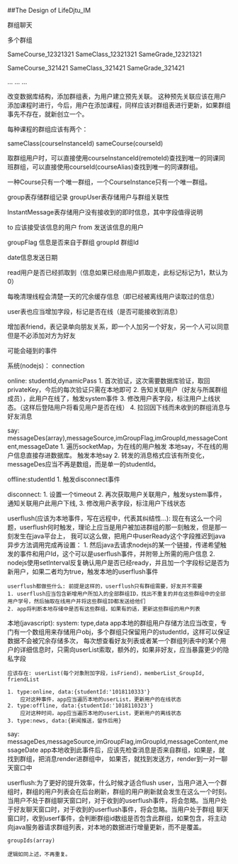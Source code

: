 ##The Design of LifeDjtu_IM

群组聊天

多个群组

SameCourse_12321321
SameClass_12321321
SameGrade_12321321

SameCourse_321421
SameClass_321421
SameGrade_321421

...
...
...


改变数据库结构，添加群组表，为用户建立预先关联。
这种预先关联应该在用户添加课程时进行，今后，用户在添加课程，同样应该对群组表进行更新，如果群组事先不存在，就新创立一个。

每种课程的群组应该有两个：

sameClass(courseInstanceId)
sameCourse(courseId)

取群组用户时，可以直接使用courseInstanceId(remoteId)查找到唯一的同课同班群组，可以直接使用courseId(courseAlias)查找到唯一的同课群组。

一种Course只有一个唯一群组，一个CourseInstance只有一个唯一群组。

group表存储群组记录
groupUser表存储用户与群组关联性

InstantMessage表存储用户没有接收到的即时信息，其中字段值得说明

to 应该接受该信息的用户
from 发送该信息的用户

groupFlag 信息是否来自于群组
groupId 群组Id

date信息发送日期

read用户是否已经抓取到（信息如果已经由用户抓取走，此标记标记为1，默认为0）

每晚清理线程会清楚一天的冗余缓存信息（即已经被离线用户读取过的信息）

user表也应当增加字段，标记是否在线（是否可能接收到消息）

增加表friend，表记录单向朋友关系，即一个人加另一个好友，另一个人可以同意但是不必添加对方为好友



可能会碰到的事件

系统(nodejs)：
connection

online: studentId,dynamicPass
    1. 首次验证，这次需要数据库验证，取回privateKey，今后的每次验证只需在本地即可
    2. 告知关联用户（好友与所属群组成员），此用户在线了，触发system事件
    3. 修改用户表字段，标注用户上线状态。（这样后登陆用户将看见用户是否在线）
    4. 拉回因下线而未收到的群组消息与好友消息

say: messageDes(array),messageSource,imGroupFlag,imGroupId,messageContent,messageDate
    1. 遍历socketMap，为在线的用户触发 本地say，不在线的用户信息直接存进数据库。 触发本地say
    2. 转发的消息格式应该有所变化，messageDes应当不再是数组，而是单一的studentId。


offline:studentId
    1. 触发disconnect事件

disconnect:
    1. 设置一个timeout
    2. 再次获取用户关联用户，触发system事件，通知关联用户此用户下线,
    3. 修改用户表字段，标注用户下线状态

userflush(应该为本地事件，写在远程中，代表其纠结性...):
    现在有这么一个问题，userflush何时触发，理论上应当是用户被加进群组的那一刻触发，但是那一刻发生在java平台上，
    我可以这么做，把用户中userReady这个字段推迟到java异步方法调用完成再设置：
    1. 然后java去请求nodejs的某一个链接，传递希望触发的事件和用户Id，这个可以是userflush事件，并附带上所需的用户信息
    2. nodejs使用setInterval反复确认用户是否已经ready，并且加一个字段标记是否为新用户，如果二者均为true，触发本地的userflush事件

    userflush都做些什么: 前提是这样的，userflush只有群组需要，好友并不需要
    1. userflush应当包含新增用户所加入的全部群组ID，找出不重复的并在这些群组中的全部用户学号，然后抽取在线用户并将这些群组ID都发送给他们
    2. app将判断本地存储中是否有这些群组，如果有的话，更新这些群组的用户列表

本地(javascript):
system: type,data
    app本地的群组用户存储方法应当改变，专门有一个数组用来存储用户obj，多个群组只保留用户的studentId，这样可以保证数据不会被冗余存储多次，
    每次想查看好友列表或者某一个群组列表中的某个用户的详细信息时，只需向userList索取，额外的，如果非好友，应当暴露更少的隐私字段

    应该存在: userList(每个对象附加字段，isFriend)，memberList_GroupId, friendList

    1. type:online, data:{studentId:'1018110333'}
        应对这种事件，app应当遍历本地的userList，更新用户的在线状态
    2. type:offline, data:{studentId:'1018110323'}
        应对这种时间，app应当遍历本地的userList，更新用户的离线状态
    3. type:news, data:{新闻推送，留作后用}

say: messageDes,messageSource,imGroupFlag,imGroupId,messageContent,messageDate
    app本地收到此事件后，应该先检查消息是否来自群组，如果是，就找到群组，把消息render进群组中，
    如果否，就找到发送方，render到一对一聊天窗口中

userflush:为了更好的提升效率，什么时候才适合flush user，当用户进入一个群组时，群组的用户列表会在后台刷新，群组的用户刷新就会发生在这么一个时刻。
    当用户不处于群组聊天窗口时，对于收到的userflush事件，将会忽略。当用户处于好友聊天窗口时，对于收到的userflush事件，将会忽略。当用户处于群组
    聊天窗口时，收到userf事件，会判断群组id数组是否包含此群组，如果包含，将主动向java服务器请求群组列表，对本地的数据进行增量更新，而不是覆盖。

    groupIds(array)

    逻辑如同上述，不再重复。



